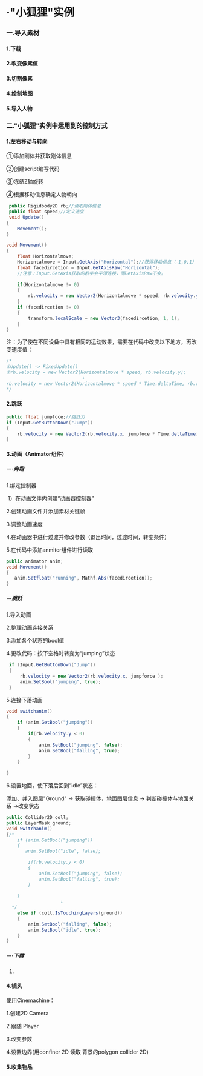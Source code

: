 # ·"小狐狸"实例

### 一.导入素材

#### 1.下载

#### 2.改变像素值

#### 3.切割像素

#### 4.绘制地图

#### 5.导入人物

### 

### 二."小狐狸"实例中运用到的控制方式

#### 1.左右移动与转向

①添加刚体并获取刚体信息

②创建script编写代码 

③冻结Z轴旋转

④根据移动信息确定人物朝向

```c#
 public Rigidbody2D rb;//读取刚体信息
 public float speed;//定义速度
 void Update()
{
    Movement();
}

void Movement()
{
    float Horizontalmove;
    Horizontalmove = Input.GetAxis("Horizontal");//获得移动信息（-1,0,1）
    float facedircetion = Input.GetAxisRaw("Horizontal");
    //注意：Input.GetAxis获取的数字会平滑连接，而GetAxisRaw不会。
    
    if(Horizontalmove != 0)
    {
        rb.velocity = new Vector2(Horizontalmove * speed, rb.velocity.y);//通过获取的移动信息和速度来改变x坐标
    }
    if (facedircetion != 0)
	{
   		transform.localScale = new Vector3(facedircetion, 1, 1);
	}
}
```

注：为了使在不同设备中具有相同的运动效果，需要在代码中改变以下地方，再改变速度值：

```c#
/*
①Update() -> FixedUpdate()
②rb.velocity = new Vector2(Horizontalmove * speed, rb.velocity.y);
							↓
rb.velocity = new Vector2(Horizontalmove * speed * Time.deltaTime, rb.velocity.y);
*/
```



#### 2.跳跃

```c#
public float jumpfoce;//跳跃力
if (Input.GetButtonDown("Jump"))
{
    rb.velocity = new Vector2(rb.velocity.x, jumpfoce * Time.deltaTime);
}
```

#### 3.动画（Animator组件）

##### 	····奔跑

1.绑定控制器

​	1）在动画文件内创建“动画器控制器”

2.创建动画文件并添加素材关键帧

3.调整动画速度

4.在动画器中进行过渡并修改参数（退出时间，过渡时间，转变条件）

5.在代码中添加anmitor组件进行读取

```c#
public animator anim;
void Movement()
{
   anim.Setfloat("running",	Mathf.Abs(facedircetion));
}

```

##### 	···跳跃

1.导入动画

2.整理动画连接关系

3.添加各个状态的bool值

4.更改代码：按下空格时转变为“jumping”状态

```c#
 if (Input.GetButtonDown("Jump"))
 {
     rb.velocity = new Vector2(rb.velocity.x, jumpforce );
     anim.SetBool("jumping", true);
 }
```

5.连接下落动画

```c#
void switchanim()
{
    if (anim.GetBool("jumping"))
    {
        if(rb.velocity.y < 0)
        {
            anim.SetBool("jumping", false);
            anim.SetBool("falling", true);
        }
    }
    
}
```

6.设置地面，使下落后回到“idle”状态：

添加、并入图层"Ground" ->  获取碰撞体，地面图层信息 -> 判断碰撞体与地面关系 ->改变状态

```c#
public Collider2D coll;
public LayerMask ground;
void Switchanim()
{/*
    if (anim.GetBool("jumping"))
    {
       anim.SetBool("idle", false);

        if(rb.velocity.y < 0)
        {
            anim.SetBool("jumping", false);
            anim.SetBool("falling", true);
        }
      
    }
  					↓
  */
    else if (coll.IsTouchingLayers(ground))
    {
        anim.SetBool("falling", false);
        anim.SetBool("idle", true);
    }
}
```

##### ····下蹲

1.

#### 4.镜头

使用Cinemachine：

1.创建2D Camera

2.跟随 Player

3.改变参数

4.设置边界(用confiner 2D 读取 背景的polygon collider 2D)

#### 5.收集物品